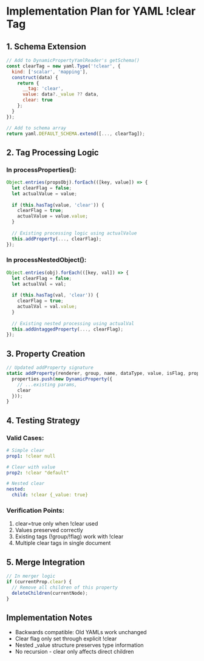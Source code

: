 # Implementation Plan for YAML !clear Tag

## 1. Schema Extension
```javascript
// Add to DynamicPropertyYamlReader's getSchema()
const clearTag = new yaml.Type('!clear', {
  kind: ['scalar', 'mapping'],
  construct(data) {
    return {
      __tag: 'clear',
      value: data?._value ?? data,
      clear: true
    };
  }
});

// Add to schema array
return yaml.DEFAULT_SCHEMA.extend([..., clearTag]);
```

## 2. Tag Processing Logic
### In processProperties():
```javascript
Object.entries(propsObj).forEach(([key, value]) => {
  let clearFlag = false;
  let actualValue = value;
  
  if (this.hasTag(value, 'clear')) {
    clearFlag = true;
    actualValue = value.value;
  }
  
  // Existing processing logic using actualValue
  this.addProperty(..., clearFlag);
});
```

### In processNestedObject():
```javascript
Object.entries(obj).forEach(([key, val]) => {
  let clearFlag = false;
  let actualVal = val;
  
  if (this.hasTag(val, 'clear')) {
    clearFlag = true; 
    actualVal = val.value;
  }
  
  // Existing nested processing using actualVal
  this.addUntaggedProperty(..., clearFlag);
});
```

## 3. Property Creation
```javascript
// Updated addProperty signature
static addProperty(renderer, group, name, dataType, value, isFlag, properties, clear = false) {
  properties.push(new DynamicProperty({
    // ...existing params,
    clear
  }));
}
```

## 4. Testing Strategy
### Valid Cases:
```yaml
# Simple clear
prop1: !clear null

# Clear with value
prop2: !clear "default"

# Nested clear
nested:
  child: !clear {_value: true}
```

### Verification Points:
1. clear=true only when !clear used
2. Values preserved correctly
3. Existing tags (!group/!flag) work with !clear
4. Multiple clear tags in single document

## 5. Merge Integration
```javascript
// In merger logic
if (currentProp.clear) {
  // Remove all children of this property
  deleteChildren(currentNode);
}
```

## Implementation Notes
- Backwards compatible: Old YAMLs work unchanged
- Clear flag only set through explicit !clear
- Nested _value structure preserves type information
- No recursion - clear only affects direct children
